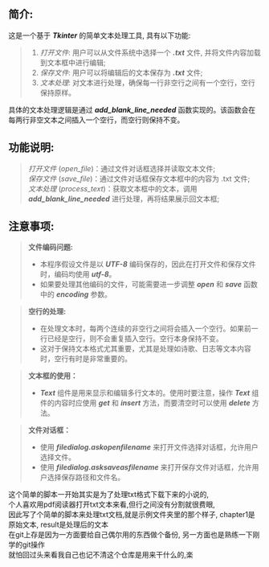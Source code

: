 ## 简介:   
这是一个基于 ***Tkinter*** 的简单文本处理工具, 具有以下功能:  
>1. *打开文件*:  用户可以从文件系统中选择一个 ***.txt*** 文件, 并将文件内容加载到文本框中进行编辑;  
>2. *保存文件*:  用户可以将编辑后的文本保存为 ***.txt*** 文件;      
>3. *文本处理*:  对文本进行处理，确保每一行非空行之间有一个空行，空行保持原样。   

具体的文本处理逻辑是通过 ***add_blank_line_needed*** 函数实现的。该函数会在每两行非空文本之间插入一个空行，而空行则保持不变。

## 功能说明:  
>*打开文件* (_open_file_)：通过文件对话框选择并读取文本文件;  
>*保存文件* (_save_file_)：通过文件对话框保存文本框中的内容为 .txt 文件;  
>*文本处理* (_process_text_)：获取文本框中的文本，调用 ***add_blank_line_needed*** 进行处理，再将结果展示回文本框;  

## 注意事项:
> **文件编码问题:**  
>  - 本程序假设文件是以 ***UTF-8*** 编码保存的，因此在打开文件和保存文件时，编码均使用 ***utf-8***。  
>  - 如果要处理其他编码的文件，可能需要进一步调整 ***open*** 和 ***save*** 函数中的 ***encoding*** 参数。   

> **空行的处理:**
> - 在处理文本时，每两个连续的非空行之间将会插入一个空行。如果前一行已经是空行，则不会重复插入空行。空行本身保持不变。
> - 这对于保持文本格式尤其重要，尤其是处理如诗歌、日志等文本内容时，空行有时是非常重要的。

> **文本框的使用：**
> - ***Text*** 组件是用来显示和编辑多行文本的。使用时要注意，操作 ***Text*** 组件的内容时应使用 ***get*** 和 ***insert*** 方法，而要清空时可以使用 ***delete*** 方法。

> **文件对话框：**
> - 使用 ***filedialog.askopenfilename*** 来打开文件选择对话框，允许用户选择文件。
> - 使用 ***filedialog.asksaveasfilename*** 来打开保存文件对话框，允许用户选择保存路径和文件名。


这个简单的脚本一开始其实是为了处理txt格式下载下来的小说的,  
个人喜欢用pdf阅读器打开txt文本来看,但行之间没有分割就很费眼,  
因此写了个简单的脚本来处理txt文档,就是示例文件夹里的那个样子, chapter1是原始文本, result是处理后的文本  
在git上存是因为一方面要给自己偶尔用的东西做个备份, 另一方面也是熟练一下刚学的git操作  
就怕回过头来看我自己也记不清这个仓库是用来干什么的,楽